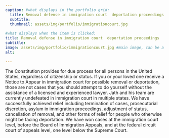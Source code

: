 ```yaml
---
caption: #what displays in the portfolio grid:
  title: Removal defense in immigration court  deportation proceedings
  subtitle: 
  thumbnail: assets/img/portfolio/immigrationcourt.jpg
  
#what displays when the item is clicked:
title: Removal defense in immigration court  deportation proceedings
subtitle: 
image: assets/img/portfolio/immigrationcourt.jpg #main image, can be a link or a file in assets/img/portfolio
alt: 

---
```

The Constitution provides for due process for all persons in the United States, regardless of citizenship or status.
If you or your loved one receive a Notice to Appear in immigration court for possible removal or deportation, those are not cases that you should attempt to do yourself without the assistance of a licensed and experienced lawyer. 
Jath and his team are currently undefeated in immigration court in multiple states. We have successfully achieved relief including termination of cases, prosecutorial discretion, asylum in immigration proceedings, adjustment of status, cancellation of removal, and other forms of relief for people who otherwise might be facing deportation. 
We have won cases at the immigration court level, before the Board of Immigration Appeals, and at the federal circuit court of appeals level, one level below the Supreme Court.

